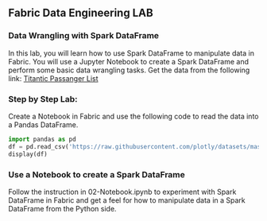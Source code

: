## Fabric Data Engineering LAB

### Data Wrangling with Spark DataFrame
In this lab, you will learn how to use Spark DataFrame to manipulate data in Fabric. You will use a Jupyter Notebook to create a Spark DataFrame and perform some basic data wrangling tasks.
Get the data from the following link:
[Titantic Passanger List](https://raw.githubusercontent.com/plotly/datasets/master/titanic.csv)

### Step by Step Lab:
Create a Notebook in Fabric and use the following code to read the data into a Pandas DataFrame.
```python
import pandas as pd
df = pd.read_csv('https://raw.githubusercontent.com/plotly/datasets/master/titanic.csv')
display(df)
```

### Use a Notebook to create a Spark DataFrame
Follow the instruction in 02-Notebook.ipynb to experiment with Spark DataFrame in Fabric and get a feel for how to manipulate data in a Spark DataFrame from the Python side.


